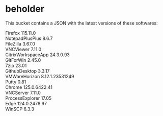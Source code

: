 # beholder
This bucket contains a JSON with the latest versions of these softwares:

Firefox            115.11.0         
NotepadPlusPlus    8.6.7            
FileZilla          3.67.0           
VNCViewer          7.11.0           
CitrixWorkspaceApp 24.3.0.93        
GitForWin          2.45.0           
7zip               23.01            
GithubDesktop      3.3.17           
VMWareHorizon      8.12.1.23531249  
Putty              0.81             
Chrome             125.0.6422.41    
VNCServer          7.11.0           
ProcessExplorer    17.05            
Edge               124.0.2478.97    
WinSCP             6.3.3            



